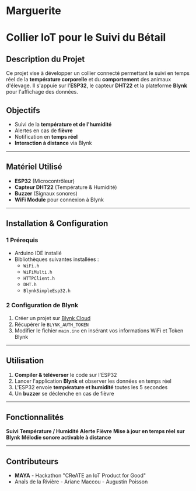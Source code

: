 # Marguerite

# Collier IoT pour le Suivi du Bétail

## Description du Projet
Ce projet vise à développer un collier connecté permettant le suivi en temps réel de la **température corporelle** et du **comportement** des animaux d'élevage. Il s'appuie sur l'**ESP32**, le capteur **DHT22** et la plateforme **Blynk** pour l'affichage des données.

## Objectifs
- Suivi de la **température et de l'humidité**
- Alertes en cas de **fièvre**
- Notification en **temps réel**
- **Interaction à distance** via Blynk

---
## Matériel Utilisé
- **ESP32** (Microcontrôleur)
- **Capteur DHT22** (Température & Humidité)
- **Buzzer** (Signaux sonores)
- **WiFi Module** pour connexion à Blynk

---
## Installation & Configuration
### 1 Prérequis
- Arduino IDE installé
- Bibliothèques suivantes installées :
  - `WiFi.h`
  - `WiFiMulti.h`
  - `HTTPClient.h`
  - `DHT.h`
  - `BlynkSimpleEsp32.h`

### 2 Configuration de Blynk
1. Créer un projet sur [Blynk Cloud](https://blynk.cloud/)
2. Récupérer le `BLYNK_AUTH_TOKEN`
3. Modifier le fichier `main.ino` en insérant vos informations WiFi et Token Blynk

---
## Utilisation
1. **Compiler & téléverser** le code sur l'ESP32
2. Lancer l'application **Blynk** et observer les données en temps réel
3. L'ESP32 envoie **température et humidité** toutes les 5 secondes
4. Un **buzzer** se déclenche en cas de fièvre

---
## Fonctionnalités
**Suivi Température / Humidité**
**Alerte Fièvre**
**Mise à jour en temps réel sur Blynk**
**Mélodie sonore activable à distance**

---
## Contributeurs
- **MAYA** - Hackathon "CReATE an IoT Product for Good"
- Anaîs de la Rivière - Ariane Maccou - Augustin Poisson

